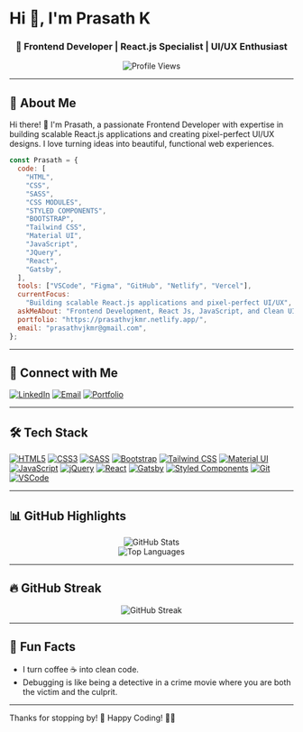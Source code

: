 # Hi 👋, I'm Prasath K

<h3 align="center">🚀 Frontend Developer | React.js Specialist | UI/UX Enthusiast</h3>

<p align="center">
   <img src="https://komarev.com/ghpvc/?username=prasathvjkmr&label=Profile%20views&color=blueviolet&style=flat" alt="Profile Views" />
</p>

---

## 🌟 About Me

Hi there! 👋 I'm Prasath, a passionate Frontend Developer with expertise in building scalable React.js applications and creating pixel-perfect UI/UX designs. I love turning ideas into beautiful, functional web experiences.

```js
const Prasath = {
  code: [
    "HTML",
    "CSS",
    "SASS",
    "CSS MODULES",
    "STYLED COMPONENTS",
    "BOOTSTRAP",
    "Tailwind CSS",
    "Material UI",
    "JavaScript",
    "JQuery",
    "React",
    "Gatsby",
  ],
  tools: ["VSCode", "Figma", "GitHub", "Netlify", "Vercel"],
  currentFocus:
    "Building scalable React.js applications and pixel-perfect UI/UX",
  askMeAbout: "Frontend Development, React Js, JavaScript, and Clean UI Design",
  portfolio: "https://prasathvjkmr.netlify.app/",
  email: "prasathvjkmr@gmail.com",
};
```

---

## 🔗 Connect with Me

<p align="left">
  <a href="https://linkedin.com/in/prasathvjkmr" target="_blank"><img src="https://img.shields.io/badge/LinkedIn-%230077B5.svg?style=flat&logo=linkedin&logoColor=white" alt="LinkedIn"></a>
  <a href="mailto:prasathvjkmr@gmail.com"><img src="https://img.shields.io/badge/Email-D14836?style=flat&logo=gmail&logoColor=white" alt="Email"></a>
  <a href="https://prasathvjkmr.netlify.app/" target="_blank"><img src="https://img.shields.io/badge/Portfolio-000000?style=flat&logo=vercel&logoColor=white" alt="Portfolio"></a>
</p>

---

## 🛠️ Tech Stack

<p align="left">
<a href="https://developer.mozilla.org/en-US/docs/Learn/HTML" target="_blank"><img src="https://img.shields.io/badge/HTML5-%23E34F26.svg?style=flat&logo=html5&logoColor=white" alt="HTML5"></a>
<a href="https://web.dev/learn/css/" target="_blank"><img src="https://img.shields.io/badge/CSS3-%231572B6.svg?style=flat&logo=css3&logoColor=white" alt="CSS3"></a>
<a href="https://sass-lang.com/" target="_blank"><img src="https://img.shields.io/badge/Sass-%23CC6699.svg?style=flat&logo=sass&logoColor=white" alt="SASS"></a>
<a href="https://getbootstrap.com/" target="_blank"><img src="https://img.shields.io/badge/Bootstrap-%23563D7C.svg?style=flat&logo=bootstrap&logoColor=white" alt="Bootstrap"></a>
<a href="https://tailwindcss.com/" target="_blank"><img src="https://img.shields.io/badge/TailwindCSS-%2338B2AC.svg?style=flat&logo=tailwind-css&logoColor=white" alt="Tailwind CSS"></a>
<a href="https://mui.com/" target="_blank"><img src="https://img.shields.io/badge/Material%20UI-%230081CB.svg?style=flat&logo=mui&logoColor=white" alt="Material UI"></a>
<a href="https://developer.mozilla.org/en-US/docs/Learn/Javascript" target="_blank"><img src="https://img.shields.io/badge/JavaScript-%23F7DF1E.svg?style=flat&logo=javascript&logoColor=black" alt="JavaScript"></a>
<a href="https://jquery.com/" target="_blank"><img src="https://img.shields.io/badge/jQuery-%230769AD.svg?style=flat&logo=jquery&logoColor=white" alt="jQuery"></a>
<a href="https://reactjs.org/" target="_blank"><img src="https://img.shields.io/badge/React-%2320232A.svg?style=flat&logo=react&logoColor=%2361DAFB" alt="React"></a>
<a href="https://www.gatsbyjs.com/" target="_blank"><img src="https://img.shields.io/badge/Gatsby-%23663399.svg?style=flat&logo=gatsby&logoColor=white" alt="Gatsby"></a>
<a href="https://styled-components.com/" target="_blank"><img src="https://img.shields.io/badge/Styled%20Components-%23DB7093.svg?style=flat&logo=styled-components&logoColor=white" alt="Styled Components"></a>
<a href="https://git-scm.com/" target="_blank"><img src="https://img.shields.io/badge/Git-%23F05033.svg?style=flat&logo=git&logoColor=white" alt="Git"></a>
<a href="https://code.visualstudio.com/" target="_blank"><img src="https://img.shields.io/badge/VSCode-%23007ACC.svg?style=flat&logo=visual-studio-code&logoColor=white" alt="VSCode"></a>
</p>

---

## 📊 GitHub Highlights

<p align="center">
   <img src="https://github-readme-stats.vercel.app/api?username=prasathvjkmr&show_icons=true&theme=radical" alt="GitHub Stats" />
   <br />
   <img src="https://github-readme-stats.vercel.app/api/top-langs/?username=prasathvjkmr&layout=compact&theme=radical" alt="Top Languages" />
</p>

---

## 🔥 GitHub Streak

<p align="center">
   <img src="https://github-readme-streak-stats.herokuapp.com/?user=prasathvjkmr&theme=radical&hide_border=true" alt="GitHub Streak" />
</p>

---

## 🎯 Fun Facts

- I turn coffee ☕ into clean code.
- Debugging is like being a detective in a crime movie where you are both the victim and the culprit.

---

Thanks for stopping by! 🚀 Happy Coding! 👨‍💻
